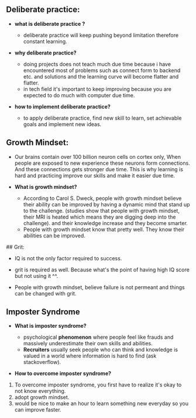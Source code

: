 ## Deliberate practice:
* **what is deliberate practice ?**
   * deliberate practice will keep pushing beyond limitation therefore constant learning.

* **why deliberate practice?**
   * doing projects does not teach much due time because i have encountered most of problems such as connect form to backend etc. and solutions and the learning curve will become flatter and flatter.
   * in tech field it's important to keep improving because you are expected to do much with computer due time.
* **how to implement deliberate practice?** 
   * to apply deliberate practice, find new skill to learn, set achievable goals and implement new ideas.

## Growth Mindset:
* Our brains contain over 100 billion neuron cells on cortex only, When people are exposed to new experience these neurons form connections. And these connections gets stronger due time. This is why learning is hard and practicing improve our skills and make it easier due time. 

* **What is growth mindset?**
  * According to Carol S. Dweck, people with growth mindset believe their ability can be improved by having a dynamic mind that stand up to the challenge. (studies show that people with growth mindset, their MRI is heated which means they are digging deep into the challenge). and their knowledge increase and they become smarter.
  * People with growth mindset know that pretty well. They know their abilities can be improved.

## Grit:

 * IQ is not the only factor required to success.
 *  grit is required as well. Because what's the point of having high IQ score but not using it ^^.

 * People with growth mindset, believe failure is not permeant and things can be changed with grit. 
## Imposter Syndrome

* **What is imposter syndrome?**
  * psychological **phenomenon** where people feel like frauds and massively
underestimate their own skills and abilities.
  * **Recruiters** usually seek people who can think and knowledge is valued in a world where information is hard to find (ask stackoverflow).
  
* **How to overcome imposter syndrome?**
1. To overcome imposter syndrome, you first have to realize it's okay to not know everything.
2. adopt growth mindset.
3. would be nice to make an hour to learn something new everyday so you can improve faster.